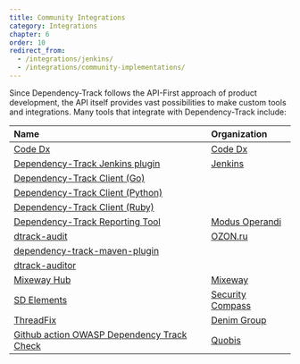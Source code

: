 ```yaml
---
title: Community Integrations
category: Integrations
chapter: 6
order: 10
redirect_from:
  - /integrations/jenkins/
  - /integrations/community-implementations/
---
```


Since Dependency-Track follows the API-First approach of product development, the API itself provides vast possibilities 
to make custom tools and integrations. Many tools that integrate with Dependency-Track include:

| Name | Organization |
|:---------|:--------|
| [Code Dx](https://codedx.com/) | [Code Dx](https://codedx.com/) |
| [Dependency-Track Jenkins plugin](https://plugins.jenkins.io/dependency-track/) | [Jenkins](https://www.jenkins.io/) |
| [Dependency-Track Client (Go)](https://github.com/nscuro/dependency-track-client) | |
| [Dependency-Track Client (Python)](https://github.com/alvinchchen/dependency-track-python) | |
| [Dependency-Track Client (Ruby)](https://github.com/mrtc0/dependency-tracker-client) | |
| [Dependency-Track Reporting Tool](https://github.com/MO-Movia/Dependency-Track-Report-Tool) | [Modus Operandi](https://www.modusoperandi.com/) |
| [dtrack-audit](https://github.com/ozonru/dtrack-audit) | [OZON.ru](https://www.ozon.ru/) |
| [dependency-track-maven-plugin](https://github.com/pmckeown/dependency-track-maven-plugin) | |
| [dtrack-auditor](https://github.com/thinksabin/DTrackAuditor) | |
| [Mixeway Hub](https://github.com/mixeway/mixewayhub) | [Mixeway](https://mixeway.io/) |
| [SD Elements](https://www.securitycompass.com/sdelements) | [Security Compass](https://www.securitycompass.com/) |
| [ThreadFix](https://threadfix.it/) | [Denim Group](https://www.denimgroup.com/) |
|[Github action OWASP Dependency Track Check](https://github.com/marketplace/actions/owasp-dependency-track-check)| [Quobis](https://www.quobis.com/)|
